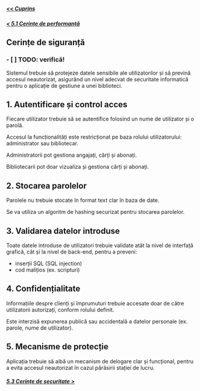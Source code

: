 ##### [<< Cuprins](../Cuprins.md)
##### [< 5.1 Cerințe de performanță](5.1%20Cerințe%20de%20performanță.md)
## Cerințe de siguranță
### - [ ] TODO: verifică!
Sistemul trebuie să protejeze datele sensibile ale utilizatorilor și să prevină accesul neautorizat, asigurând un nivel adecvat de securitate informatică pentru o aplicație de gestiune a unei biblioteci.

## 1. Autentificare și control acces
Fiecare utilizator trebuie să se autentifice folosind un nume de utilizator și o parolă.

Accesul la funcționalități este restricționat pe baza rolului utilizatorului: administrator sau bibliotecar.

Administratorii pot gestiona angajați, cărți și abonați.

Bibliotecarii pot doar vizualiza și gestiona cărți și abonați.

## 2. Stocarea parolelor
Parolele nu trebuie stocate în format text clar în baza de date.

Se va utiliza un algoritm de hashing securizat pentru stocarea parolelor.

## 3. Validarea datelor introduse
Toate datele introduse de utilizatori trebuie validate atât la nivel de interfață grafică, cât și la nivel de back-end, pentru a preveni:

- inserții SQL (SQL injection)
- cod malițios (ex. scripturi)

## 4. Confidențialitate
Informațiile despre clienți și împrumuturi trebuie accesate doar de către utilizatorii autorizați, conform rolului definit.

Este interzisă expunerea publică sau accidentală a datelor personale (ex. parole, nume de utilizator).

## 5. Mecanisme de protecție

Aplicația trebuie să aibă un mecanism de delogare clar și funcțional, pentru a evita accesul neautorizat în cazul părăsirii stației de lucru.
##### [5.3 Cerințe de securitate >](5.3%20Cerințe%20de%20securitate.md)